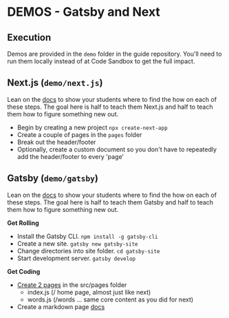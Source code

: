 # DEMOS - Gatsby and Next

## Execution

Demos are provided in the `demo` folder in the guide repository. You'll need to run them locally instead of at Code Sandbox to get the full impact.

## Next.js (`demo/next.js`)

Lean on the [docs](https://nextjs.org/docs/) to show your students where to find the how on each of these steps. The goal here is half to teach them Next.js and half to teach them how to figure something new out.

* Begin by creating a new project `npx create-next-app`
* Create a couple of pages in the `pages` folder
* Break out the header/footer
* Optionally, create a custom document so you don't have to repeatedly add the header/footer to every 'page'


## Gatsby (`demo/gatsby`)

Lean on the [docs](https://www.gatsbyjs.org/docs/) to show your students where to find the how on each of these steps. The goal here is half to teach them Gatsby and half to teach them how to figure something new out.

**Get Rolling**

* Install the Gatsby CLI. `npm install -g gatsby-cli`
* Create a new site. `gatsby new gatsby-site`
* Change directories into site folder. `cd gatsby-site`
* Start development server. `gatsby develop`

**Get Coding**

* [Create 2 pages](https://www.gatsbyjs.org/docs/recipes/#creating-pages-automatically) in the src/pages folder
  * index.js (/ home page, almost just like next)
  * words.js (/words ... same core content as you did for next)
* Create a markdown page [docs](https://www.gatsbyjs.org/docs/adding-markdown-pages/)
